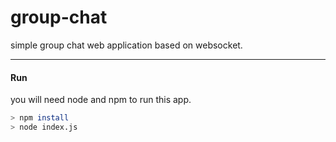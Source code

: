 # group-chat

simple group chat web application based on websocket.

---

#### Run

you will need node and npm to run this app.

```bash
> npm install
> node index.js
```

